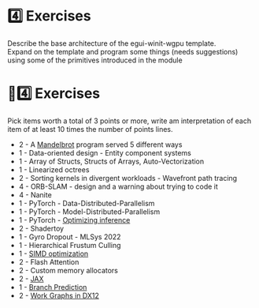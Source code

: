 # 4️⃣ Exercises
Describe the base architecture of the egui-winit-wgpu template.  
Expand on the template and program some things (needs suggestions)  
using some of the primitives introduced in the module

# 🧬4️⃣ Exercises
Pick items worth a total of 3 points or more, write am interpretation of each
item of at least 10 times the number of points lines.

* 2 - A [Mandelbrot](https://github.com/ProgrammingRust/mandelbrot/) program served 5 different ways
* 1 - Data-oriented design - Entity component systems
* 1 - Array of Structs, Structs of Arrays, Auto-Vectorization
* 1 - Linearized octrees
* 2 - Sorting kernels in divergent workloads - Wavefront path tracing
* 4 - ORB-SLAM - design and a warning about trying to code it
* 4 - Nanite
* 1 - PyTorch - Data-Distributed-Parallelism
* 1 - PyTorch - Model-Distributed-Parallelism
* 1 - PyTorch - [Optimizing inference](https://pytorch.org/blog/optimizing-libtorch/?hss_channel=lcp-78618366)
* 2 - Shadertoy
* 1 - Gyro Dropout - MLSys 2022
* 1 - Hierarchical Frustum Culling
* 1 - [SIMD optimization](https://ipthomas.com/blog/2023/07/n-times-faster-than-c-where-n-128/)
* 2 - Flash Attention
* 2 - Custom memory allocators
* 2 - [JAX](https://jax.readthedocs.io/en/latest/notebooks/Common_Gotchas_in_JAX.html)
* 1 - [Branch Prediction](https://stackoverflow.com/questions/11227809/why-is-processing-a-sorted-array-faster-than-processing-an-unsorted-array)
* 2 - [Work Graphs in DX12](https://devblogs.microsoft.com/directx/d3d12-work-graphs-preview/)
